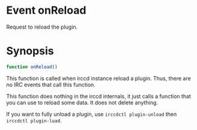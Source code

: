 # Event onReload

Request to reload the plugin.

# Synopsis

```javascript
function onReload()
```

This function is called when irccd instance reload a plugin. Thus, there are no
IRC events that call this function.

This function does nothing in the irccd internals, it just calls a function that
you can use to reload some data. It does not delete anything.

If you want to fully unload a plugin, use `irccdctl plugin-unload` then
`irccdctl plugin-load`.
